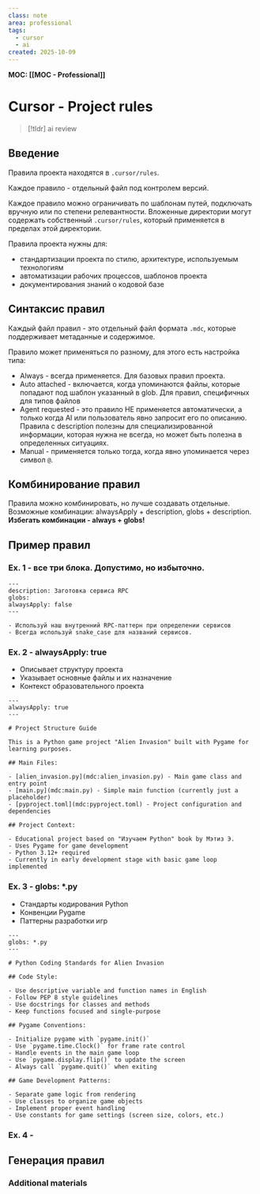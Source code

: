 ```yaml
---
class: note
area: professional
tags:
  - cursor
  - ai
created: 2025-10-09
---
```

**MOC: [[MOC - Professional]]**

# Cursor - Project rules

> [!tldr] ai review
> 

## Введение

Правила проекта находятся в `.cursor/rules`. 

Каждое правило - отдельный файл под контролем версий.

Каждое правило можно ограничивать по шаблонам путей, подключать вручную или по степени релевантности. Вложенные директории могут содержать собственный `.cursor/rules`, который применяется в пределах этой директории.

Правила проекта нужны для:
- стандартизации проекта по стилю, архитектуре, используемым технологиям
- автоматизации рабочих процессов, шаблонов проекта
- документирования знаний о кодовой базе

## Синтаксис правил

Каждый файл правил - это отдельный файл формата `.mdc`, которые поддерживает метаданные и содержимое.

Правило может применяться по разному, для этого есть настройка типа:
- Always - всегда применяется. Для базовых правил проекта.
- Auto attached - включается, когда упоминаются файлы, которые попадают под шаблон указанный в glob. Для правил, специфичных для типов файлов
- Agent requested - это правило НЕ применяется автоматически, а только когда AI или пользователь явно запросит его по описанию. Правила с description полезны для специализированной информации, которая нужна не всегда, но может быть полезна в определенных ситуациях.
- Manual - применяется только тогда, когда явно упоминается через символ `@`.

## Комбинирование правил

Правила можно комбинировать, но лучше создавать отдельные.
Возможные комбинации: alwaysApply + description, globs + description.
**Избегать комбинации - always + globs!**

## Пример правил

### Ex. 1 - все три блока. Допустимо, но избыточно.

```mdc
---
description: Заготовка сервиса RPC
globs:
alwaysApply: false
---

- Используй наш внутренний RPC-паттерн при определении сервисов
- Всегда используй snake_case для названий сервисов.
```

### Ex. 2 - alwaysApply: true

- Описывает структуру проекта
- Указывает основные файлы и их назначение
- Контекст образовательного проекта

```mdc
---
alwaysApply: true
---

# Project Structure Guide

This is a Python game project "Alien Invasion" built with Pygame for learning purposes.

## Main Files:

- [alien_invasion.py](mdc:alien_invasion.py) - Main game class and entry point
- [main.py](mdc:main.py) - Simple main function (currently just a placeholder)
- [pyproject.toml](mdc:pyproject.toml) - Project configuration and dependencies

## Project Context:

- Educational project based on "Изучаем Python" book by Мэтиз Э.
- Uses Pygame for game development
- Python 3.12+ required
- Currently in early development stage with basic game loop implemented
```

### Ex. 3 - globs: *.py

- Стандарты кодирования Python
- Конвенции Pygame
- Паттерны разработки игр

```mdc
---
globs: *.py
---

# Python Coding Standards for Alien Invasion

## Code Style:

- Use descriptive variable and function names in English
- Follow PEP 8 style guidelines
- Use docstrings for classes and methods
- Keep functions focused and single-purpose

## Pygame Conventions:

- Initialize pygame with `pygame.init()`
- Use `pygame.time.Clock()` for frame rate control
- Handle events in the main game loop
- Use `pygame.display.flip()` to update the screen
- Always call `pygame.quit()` when exiting

## Game Development Patterns:

- Separate game logic from rendering
- Use classes to organize game objects
- Implement proper event handling
- Use constants for game settings (screen size, colors, etc.)
```


### Ex. 4 - 
## Генерация правил

### Additional materials